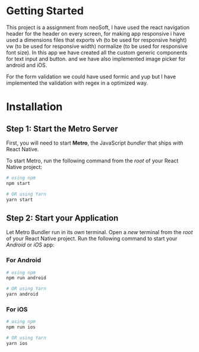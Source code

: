 # Getting Started
This project is a assignment from neoSoft, I have used the react navigation header for the header on every screen, for making app responsive i have used a dimensions files that exports vh (to be used for responsive height) vw (to be used for responsive width) normalize (to be used for responsive font size).
 In this app we have created all the custom generic components for text input and button. and we have also implemented image picker for android and iOS.

For the form validation we could have used formic and yup but I have implemented the validation with regex in a optimized way.

# Installation
## Step 1: Start the Metro Server

First, you will need to start **Metro**, the JavaScript _bundler_ that ships _with_ React Native.

To start Metro, run the following command from the _root_ of your React Native project:

```bash
# using npm
npm start

# OR using Yarn
yarn start
```

## Step 2: Start your Application

Let Metro Bundler run in its _own_ terminal. Open a _new_ terminal from the _root_ of your React Native project. Run the following command to start your _Android_ or _iOS_ app:

### For Android

```bash
# using npm
npm run android

# OR using Yarn
yarn android
```

### For iOS

```bash
# using npm
npm run ios

# OR using Yarn
yarn ios
```